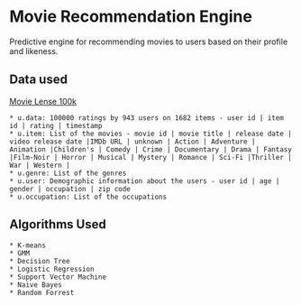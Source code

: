 # Movie Recommendation Engine

Predictive engine for recommending movies to users based on their profile and likeness.

## Data used

 [Movie Lense 100k](https://grouplens.org/datasets/movielens/100k/)
 
 ```
 * u.data: 100000 ratings by 943 users on 1682 items - user id | item id | rating | timestamp 
 * u.item: List of the movies - movie id | movie title | release date | video release date |IMDb URL | unknown | Action | Adventure | Animation |Children's | Comedy | Crime | Documentary | Drama | Fantasy |Film-Noir | Horror | Musical | Mystery | Romance | Sci-Fi |Thriller | War | Western |
 * u.genre: List of the genres
 * u.user: Demographic information about the users - user id | age | gender | occupation | zip code
 * u.occupation: List of the occupations
 ```

## Algorithms Used
 ```
 * K-means
 * GMM
 * Decision Tree
 * Logistic Regression
 * Support Vector Machine
 * Naive Bayes
 * Random Forrest
 ```